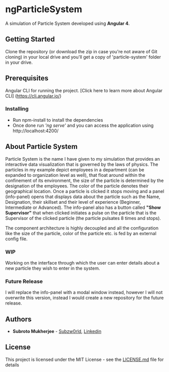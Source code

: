 # ngParticleSystem

A simulation of Particle System developed using **Angular 4**.

## Getting Started

Clone the repository (or download the zip in case you're not aware of Git cloning) in your local drive and you'll get a copy of 'particle-system' folder in your drive.

## Prerequisites

Angular CLI for running the project. [Click here to learn more about Angular CLI] (https://cli.angular.io/)


### Installing

* Run npm-install to install the dependencies
* Once done run *'ng serve'* and you can access the application using http://localhost:4200/

## About Particle System

Particle System is the name I have given to my simulation that provides an interactive data visualization that is governed by the laws of physics. The particles in my example depict employees in a department (can be expanded to organization level as well), that float around within the confinement of its environment, the size of the particle is determined by the designation of the employees. The color of the particle denotes their geographical location. Once a particle is clicked it stops moving and a panel (info-panel) opens that displays data about the particle such as the Name, Designation, their skillset and their level of experience (Beginner, Intermediate or Advanced). The info-panel also has a button called **"Show Supervisor"** that when clicked initiates a pulse on the particle that is the Supervisor of the clicked particle (the particle pulsates 8 times and stops).

The component architecture is highly decoupled and all the configuration like the size of the particle, color of the particle etc. is fed by an external config file.

### WIP

Working on the interface through which the user can enter details about a new particle they wish to enter in the system.

### Future Release

I will replace the info-panel with a modal window instead, however I will not overwrite this version, instead I would create a new repository for the future release.

## Authors

* **Subroto Mukherjee** - [Subzw0rld](https://github.com/subzw0rld),
[Linkedin](https://www.linkedin.com/in/subrotomukherjee/)


## License

This project is licensed under the MIT License - see the [LICENSE.md](https://github.com/subzw0rld/ngParticleSystem/blob/master/LICENSE) file for details
